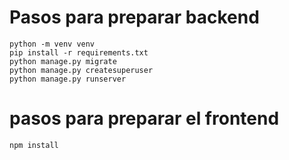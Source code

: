 # Pasos para preparar backend
    python -m venv venv
    pip install -r requirements.txt
    python manage.py migrate
    python manage.py createsuperuser
    python manage.py runserver
# pasos para preparar el frontend
    npm install
    
